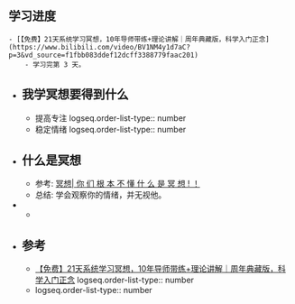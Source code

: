## 学习进度
	- [【免费】21天系统学习冥想，10年导师带练+理论讲解｜周年典藏版，科学入门正念](https://www.bilibili.com/video/BV1NM4y1d7aC?p=3&vd_source=f1fbb083ddef12dcff3388779faac201)
		- 学习完第 3 天。
- ## 我学冥想要得到什么
	- 提高专注
	  logseq.order-list-type:: number
	- 稳定情绪
	  logseq.order-list-type:: number
- ## 什么是冥想
	- 参考: [冥想| 你 们 根 本 不 懂 什 么 是 冥 想 ! ！](https://www.bilibili.com/video/BV17L411w7Cj/?vd_source=f1fbb083ddef12dcff3388779faac201)
	- 总结: 学会观察你的情绪，并无视他。
-
	-
- ## 参考
	- [【免费】21天系统学习冥想，10年导师带练+理论讲解｜周年典藏版，科学入门正念](https://www.bilibili.com/video/BV1NM4y1d7aC?p=3&vd_source=f1fbb083ddef12dcff3388779faac201)
	  logseq.order-list-type:: number
	- logseq.order-list-type:: number